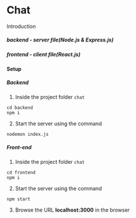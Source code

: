 # Chat
Introduction

##### backend - server file(Node.js & Express.js)</br>
##### frontend - client file(React.js)

#### Setup</br>
##### Backend
1. Inside the project folder ``` chat ``` 
```
cd backend
npm i
```

2. Start the server using the command
```
nodemon index.js
```

##### Front-end
1. Inside the project folder ``` chat ```
```
cd frontend
npm i
```
2.  Start the server using the command
```
npm start
```
3. Browse the URL __localhost:3000__ in the browser
